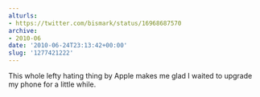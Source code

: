```yaml
---
alturls:
- https://twitter.com/bismark/status/16968687570
archive:
- 2010-06
date: '2010-06-24T23:13:42+00:00'
slug: '1277421222'
---
```


This whole lefty hating thing by Apple makes me glad I waited to upgrade my phone for a little while.

